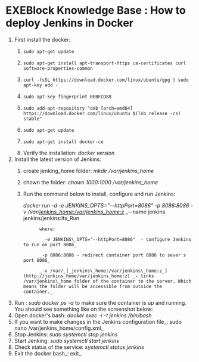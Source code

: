 # EXEBlock Knowledge Base : How to deploy Jenkins in Docker

1. First install the docker:
   1. ```text
      sudo apt-get update
      ```
   2. ```text
      sudo apt-get install apt-transport-https ca-certificates curl software-properties-common
      ```
   3. ```text
      curl -fsSL https://download.docker.com/linux/ubuntu/gpg | sudo apt-key add -
      ```
   4. ```text
      sudo apt-key fingerprint 0EBFCD88
      ```
   5. ```text
      sudo add-apt-repository "deb [arch=amd64] https://download.docker.com/linux/ubuntu $(lsb_release -cs) stable"
      ```
   6. ```text
      sudo apt-get update
      ```
   7. ```text
      sudo apt-get install docker-ce
      ```
   8. Verify the installation: _docker version_  
2. Install the latest version of Jenkins: 
   1. create jenking\_home folder: _mkdir /var/jenkins\_home_
   2. chown the folder: _chown 1000:1000 /var/jenkins\_home_
   3. Run the command below to install, configure and run Jenkins:  
  
      _docker run -d -e JENKINS\_OPTS="--httpPort=8086" -p 8086:8086 -v /var/_[_jenkins\_home:/var/jenkins\_home:z_](http://jenkins_home/var/jenkins_home:z) _--name jenkins jenkins/jenkins:lts_Run

                where:

                 _-e JENKINS\_OPTS="--httpPort=8086"  - configure Jenkins to run on port 8086_

                _-p 8086:8086 - redirect container port 8086 to sever's port 8086_

                _-v /var/_[_jenkins\_home:/var/jenkins\_home:z_](http://jenkins_home/var/jenkins_home:z) _- links /var/jenkins\_home folder of the container to the server. Which means the folder will be accessible from outside the container._  
  
3. Run : _sudo docker ps -a_ to make sure the container is up and running. You should see something like on the screenshot below:    
4. Open docker's bash: _docker exec -i -t jenkins /bin/bash_
5. If you want to make changes in the Jenkins configuration file_: sudo nano /var/jenkins\_home/config.xml_
6. Stop Jenkins: _sudo systemctl stop jenkins_
7. Start Jenking: _sudo systemctl start jenkins_
8. Check status of the service: _systemctl status jenkins_
9. Exit the docker bash_: exit_

